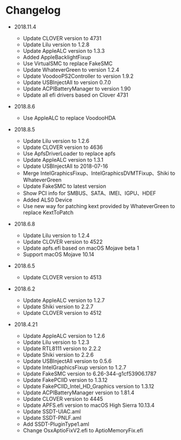 # Changelog
- 2018.11.4
  - Update CLOVER version to 4731
  - Update Lilu version to 1.2.8
  - Update AppleALC version to 1.3.3
  - Added AppleBacklightFixup
  - Use VirtualSMC to replace FakeSMC
  - Update WhateverGreen to version 1.2.4
  - Update VoodooPS2Controller to version 1.9.2
  - Update USBInjectAll to version 0.7.0
  - Update ACPIBatteryManager to version 1.90
  - Update all efi drivers based on Clover 4731

- 2018.8.6
  - Use AppleALC to replace VoodooHDA

- 2018.8.5
  - Update Lilu version to 1.2.6
  - Update CLOVER version to 4636
  - Use ApfsDriverLoader to replace apfs
  - Update AppleALC version to 1.3.1
  - Update USBInjectAll to 2018-07-16
  - Merge IntelGraphicsFixup、IntelGraphicsDVMTFixup、Shiki to WhateverGreen
  - Update FakeSMC to latest version
  - Show PCI info for SMBUS、SATA、IMEI、IGPU、HDEF
  - Added ALS0 Device
  - Use new way for patching kext provided by WhateverGreen to replace KextToPatch

- 2018.6.8
  - Update Lilu version to 1.2.4
  - Update CLOVER version to 4522
  - Update apfs.efi based on macOS Mojave beta 1
  - Support macOS Mojave 10.14

- 2018.6.5
  - Update CLOVER version to 4513 

- 2018.6.2
  - Update AppleALC version to 1.2.7
  - Update Shiki version to 2.2.7
  - Update CLOVER version to 4512 

- 2018.4.21
  - Update AppleALC version to 1.2.6
  - Update Lilu version to 1.2.3
  - Update RTL8111 version to 2.2.2
  - Update Shiki version to 2.2.6
  - Update USBInjectAll version to 0.5.6
  - Update IntelGraphicsFixup version to 1.2.7
  - Update FakeSMC version to 6.26-344-g1cf53906.1787
  - Update FakePCIID version to 1.3.12
  - Update FakePCIID_Intel_HD_Graphics version to 1.3.12
  - Update ACPIBatteryManager version to 1.81.4
  - Update CLOVER version to 4445
  - Update APFS.efi version to macOS High Sierra 10.13.4
  - Update SSDT-UIAC.aml
  - Update SSDT-PNLF.aml
  - Add SSDT-PluginType1.aml
  - Change OsxAptioFixV2.efi to AptioMemoryFix.efi


